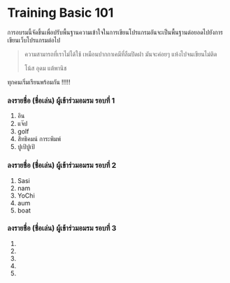 # Training Basic 101

การอบรมนี้จัดขึ้นเพื่อปรับพื้นฐานความเข้าใจในการเขียนโปรแกรมอันจะเป็นพื้นฐานต่อยอดไปยังการเขียนเว็บโปรแกรมต่อไป

> ความสามารถที่เราไม่ได้ใช้ เหมือนปากกาเคมีที่ลืมปิดฝา มันจะค่อยๆ แห้งไปจนเขียนไม่ติด
>
> โน้ส อุดม แต้พานิช

ทุกคนเริ่มเรียนพร้อมกัน !!!!!

### ลงรายชื่อ (ชื่อเล่น) ผู้เข้าร่วมอมรม รอบที่ 1
1. อิน
1. แจ๊ป
1. golf
1. สิทธิคมน์ การะพิมพ์
1. ปูเป้ปูเป้


### ลงรายชื่อ (ชื่อเล่น) ผู้เข้าร่วมอมรม รอบที่ 2
1. Sasi
1. nam
1. YoChi
1. aum
1. boat

### ลงรายชื่อ (ชื่อเล่น) ผู้เข้าร่วมอมรม รอบที่ 3
1.
1.
1.
1.
1.
